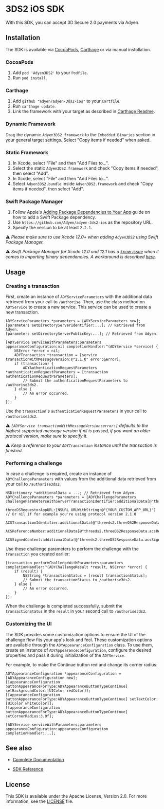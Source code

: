 # 3DS2 iOS SDK

With this SDK, you can accept 3D Secure 2.0 payments via Adyen.

## Installation

The SDK is available via [CocoaPods](http://cocoapods.org), [Carthage](https://github.com/Carthage/Carthage) or via manual installation.

### CocoaPods

1. Add `pod 'Adyen3DS2'` to your `Podfile`.
2. Run `pod install`.

### Carthage

1. Add `github "adyen/adyen-3ds2-ios"` to your `Cartfile`.
2. Run `carthage update`.
3. Link the framework with your target as described in [Carthage Readme](https://github.com/Carthage/Carthage#adding-frameworks-to-an-application).

### Dynamic Framework

Drag the dynamic `Adyen3DS2.framework` to the `Embedded Binaries` section in your general target settings. Select "Copy items if needed" when asked.

### Static Framework

1. In Xcode, select "File" and then "Add Files to...".
2. Select the static `Adyen3DS2.framework` and check "Copy items if needed", then select "Add".
3. In Xcode, select "File" and then "Add Files to...".
4. Select `Adyen3DS2.bundle` inside `Adyen3DS2.framework` and check "Copy items if needed", then select "Add".

### Swift Package Manager

1. Follow Apple's [Adding Package Dependencies to Your App](
https://developer.apple.com/documentation/xcode/adding_package_dependencies_to_your_app
) guide on how to add a Swift Package dependency.
2. Use `https://github.com/Adyen/adyen-3ds2-ios` as the repository URL.
3. Specify the version to be at least `2.2.1`.

:warning: _Please make sure to use Xcode 12.0+ when adding `Adyen3DS2` using Swift Package Manager._

:warning: _Swift Package Manager for Xcode 12.0 and 12.1 has a [know issue](https://bugs.swift.org/browse/SR-13343) when it comes to importing binary dependencies. A workaround is described [here](https://forums.swift.org/t/swiftpm-binarytarget-dependency-and-code-signing/38953)._

## Usage

### Creating a transaction

First, create an instance of `ADYServiceParameters` with the additional data retrieved from your call to `/authorise`.
Then, use the class method on `ADYService` to create a new service. This service can be used to create a new transaction.
```objc
ADYServiceParameters *parameters = [ADYServiceParameters new];
[parameters setDirectoryServerIdentifier:...]; // Retrieved from Adyen.
[parameters setDirectoryServerPublicKey:...]; // Retrieved from Adyen.

[ADYService serviceWithParameters:parameters appearanceConfiguration:nil completionHandler:^(ADYService *service) {
    NSError *error = nil;
    ADYTransaction *transaction = [service transactionWithMessageVersion:@"2.1.0" error:&error];
    if (transaction) {
        ADYAuthenticationRequestParameters *authenticationRequestParameters = [transaction authenticationRequestParameters];
        // Submit the authenticationRequestParameters to /authorise3ds2.
    } else {
        // An error occurred.
    }
}];
```

Use the `transaction`'s `authenticationRequestParameters` in your call to `/authorise3ds2`.

:warning: _`[ADYService transactionWithMessageVersion:error:]` defaults to the highest supported message version if nil is passed, if you want an older protocol version, make sure to specify it._

:warning: _Keep a reference to your `ADYTransaction` instance until the transaction is finished._

### Performing a challenge

In case a challenge is required, create an instance of `ADYChallengeParameters` with values from the additional data retrieved from your call to `/authorise3ds2`.

```objc
NSDictionary *additionalData = ...; // Retrieved from Adyen.
ADYChallengeParameters *parameters = [ADYChallengeParameters challengeParametersWithServerTransactionIdentifier:additionalData[@"threeds2.threeDS2ResponseData.threeDSServerTransID"]
                                                                                         threeDSRequestorAppURL:[NSURL URLWithString:@"{YOUR_CUSTOM_APP_URL}"] // Or nil if for example you're using protocol version 2.1.0
                                                                                       ACSTransactionIdentifier:additionalData[@"threeds2.threeDS2ResponseData.acsTransID"]
                                                                                             ACSReferenceNumber:additionalData[@"threeds2.threeDS2ResponseData.acsReferenceNumber"]
                                                                                               ACSSignedContent:additionalData[@"threeds2.threeDS2ResponseData.acsSignedContent"]];
```

Use these challenge parameters to perform the challenge with the `transaction` you created earlier:
```objc
[transaction performChallengeWithParameters:parameters completionHandler:^(ADYChallengeResult *result, NSError *error) {
    if (result) {
        NSString *transactionStatus = [result transactionStatus];
        // Submit the transactionStatus to /authorise3ds2.
    } else {
        // An error occurred.
    }
}];
```

When the challenge is completed successfully, submit the `transactionStatus` in the `result` in your second call to `/authorise3ds2`.

### Customizing the UI

The SDK provides some customization options to ensure the UI of the challenge flow fits your app's look and feel. These customization options are available through the `ADYAppearanceConfiguration` class. To use them, create an instance of `ADYAppearanceConfiguration`, configure the desired properties and pass it during initialization of the `ADYService`.

For example, to make the Continue button red and change its corner radius:
```objc
ADYAppearanceConfiguration *appearanceConfiguration = [ADYAppearanceConfiguration new];
[[appearanceConfiguration buttonAppearanceForType:ADYAppearanceButtonTypeContinue] setBackgroundColor:[UIColor redColor]];
[[appearanceConfiguration buttonAppearanceForType:ADYAppearanceButtonTypeContinue] setTextColor:[UIColor whiteColor]];
[[appearanceConfiguration buttonAppearanceForType:ADYAppearanceButtonTypeContinue] setCornerRadius:3.0f];

[ADYService serviceWithParameters:parameters appearanceConfiguration:appearanceConfiguration completionHandler:...];
```

## See also

 * [Complete Documentation](https://docs.adyen.com/classic-integration/3d-secure-2-classic-integration/ios-sdk-integration/)

 * [SDK Reference](https://adyen.github.io/adyen-3ds2-ios/Docs/index.html)

## License

This SDK is available under the Apache License, Version 2.0. For more information, see the [LICENSE](https://github.com/Adyen/adyen-3ds2-ios/blob/master/LICENSE) file.

